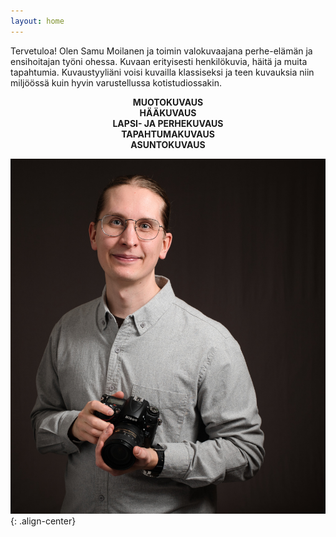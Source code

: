 ```yaml
---
layout: home
---
```

Tervetuloa! Olen Samu Moilanen ja toimin valokuvaajana perhe-elämän ja ensihoitajan työni ohessa. Kuvaan erityisesti henkilökuvia, häitä ja muita tapahtumia. Kuvaustyyliäni voisi kuvailla klassiseksi ja teen kuvauksia niin miljöössä kuin hyvin varustellussa kotistudiossakin.

**<center>MUOTOKUVAUS</center>**
**<center>HÄÄKUVAUS</center>**
**<center>LAPSI- JA PERHEKUVAUS</center>**
**<center>TAPAHTUMAKUVAUS</center>**
**<center>ASUNTOKUVAUS</center>**

![](images/kuvaaja.jpg){: .align-center}
